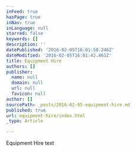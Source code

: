 ```yaml
---
inFeed: true
hasPage: true
inNav: true
inLanguage: null
starred: false
keywords: []
description: ''
datePublished: '2016-02-05T16:01:50.246Z'
dateModified: '2016-02-05T16:01:42.461Z'
title: Equipment Hire
authors: []
publisher:
  name: null
  domain: null
  url: null
  favicon: null
author: []
sourcePath: _posts/2016-02-05-equipment-hire.md
published: true
url: equipment-hire/index.html
_type: Article

---
```

Equipment Hire text